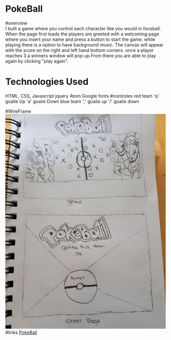 # PokeBall


#overview  
I built a game where you control each character like you would in foosball. When the page first loads the players are greeted with a welcoming page where you insert your name and press a button to start the game. while playing there is a option to have background music. The canvas will appear with the score on the right and left hand bottom corners. once a player reaches 3 a winners window will pop up.From there you are able to play again by clicking "play again".
# Technologies Used
HTML, CSS, Javascript
jquery
Atom
Google fonts
#controles
red team
'q' goalie Up
'a' goalie Down
blue team
';' goalie up
'/' goalie down

#WireFrame
![WireFrame](pics/15145292_273842659679263_1149834867_o.jpg)
#links
[PokeBall](http://retailer-antennas-51271.bitballoon.com/)
